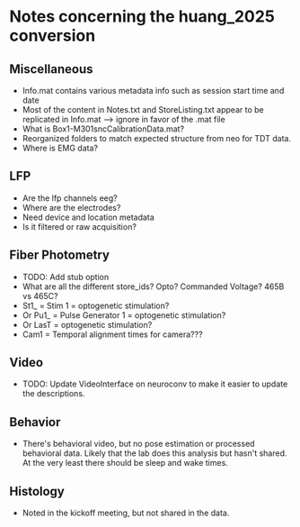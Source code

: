 # Notes concerning the huang_2025 conversion

## Miscellaneous
- Info.mat contains various metadata info such as session start time and date
- Most of the content in Notes.txt and StoreListing.txt appear to be replicated in Info.mat --> ignore in favor of the .mat file
- What is Box1-M301sncCalibrationData.mat?
- Reorganized folders to match expected structure from neo for TDT data.
- Where is EMG data?

## LFP
- Are the lfp channels eeg?
- Where are the electrodes?
- Need device and location metadata
- Is it filtered or raw acquisition?

## Fiber Photometry
- TODO: Add stub option
- What are all the different store_ids? Opto? Commanded Voltage? 465B vs 465C?
- St1_ = Stim 1 = optogenetic stimulation?
- Or Pu1_ = Pulse Generator 1 = optogenetic stimulation?
- Or LasT = optogenetic stimulation?
- Cam1 = Temporal alignment times for camera???

## Video
- TODO: Update VideoInterface on neuroconv to make it easier to update the descriptions.

## Behavior
- There's behavioral video, but no pose estimation or processed behavioral data. Likely that the lab does this analysis
    but hasn't shared. At the very least there should be sleep and wake times.

## Histology
- Noted in the kickoff meeting, but not shared in the data.
